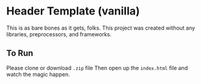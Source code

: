 # Header Template (vanilla)

This is as bare bones as it gets, folks.
This project was created without any libraries, preprocessors, and frameworks.


## To Run

Please clone or download `.zip` file
Then open up the `index.html` file and watch the magic happen.
